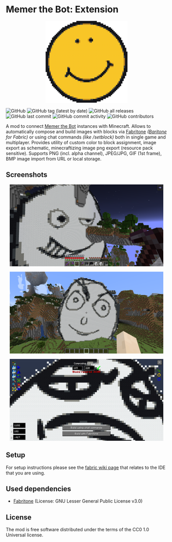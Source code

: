 # Memer the Bot: Extension

<p align="center"><img height="256" width="256" src="https://github.com/hiddenalt/memer-the-bot-extension/blob/master/logo.png?raw=true"></p>

![GitHub](https://img.shields.io/github/license/hiddenalt/memer-the-bot-extension)
![GitHub tag (latest by date)](https://img.shields.io/github/v/tag/hiddenalt/memer-the-bot-extension)
![GitHub all releases](https://img.shields.io/github/downloads/hiddenalt/memer-the-bot-extension/total)
![GitHub last commit](https://img.shields.io/github/last-commit/hiddenalt/memer-the-bot-extension)
![GitHub commit activity](https://img.shields.io/github/commit-activity/m/hiddenalt/memer-the-bot-extension)
![GitHub contributors](https://img.shields.io/github/contributors-anon/hiddenalt/memer-the-bot-extension)


A mod to connect [Memer the Bot](https://github.com/hiddenalt/memer-the-bot) instances with Minecraft. Allows to automatically compose
and build images with blocks via [Fabritone](https://gitlab.com/CDAGaming/fabritone) *([Baritone](https://github.com/cabaletta/baritone) for Fabric)* or using chat commands *(like /setblock)* both in single game and multiplayer. Provides utility of 
custom color to block assignment, image export as schematic, minecraftizing image png export (resource pack sensitive). Supports PNG (incl. alpha channel), JPEG/JPG, GIF (1st frame), BMP image import from URL or local storage. 

## Screenshots

<p align="center"><img height="256" width="480" src="https://github.com/hiddenalt/memer-the-bot-extension/blob/master/screenshot-1.png?raw=true"></p>
<p align="center"><img height="256" width="480" src="https://github.com/hiddenalt/memer-the-bot-extension/blob/master/screenshot-2.png?raw=true"></p>
<p align="center"><img height="256" width="480" src="https://github.com/hiddenalt/memer-the-bot-extension/blob/master/screenshot-3.png?raw=true"></p>

## Setup

For setup instructions please see the [fabric wiki page](https://fabricmc.net/wiki/tutorial:setup) that relates to the IDE that you are using.

## Used dependencies
- [Fabritone](https://gitlab.com/CDAGaming/fabritone) (License: GNU Lesser General Public License v3.0)

## License

The mod is free software distributed under the terms of the CC0 1.0 Universal license.